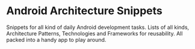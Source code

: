 # Android Architecture Snippets
Snippets for all kind of daily Android development tasks. Lists of all kinds, Architecture Patterns, Technologies and Frameworks for reusability. All packed into a handy app to play around.
